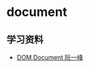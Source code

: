 # document

## 学习资料

- [DOM Document 阮一峰](https://github.com/ruanyf/jstutorial/blob/gh-pages/dom/document.md)
